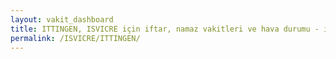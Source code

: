 ```yaml
---
layout: vakit_dashboard
title: ITTINGEN, ISVICRE için iftar, namaz vakitleri ve hava durumu - ilçe/eyalet seç
permalink: /ISVICRE/ITTINGEN/
---
```


<script type="text/javascript">
  var GLOBAL_COUNTRY = 'ISVICRE';
  var GLOBAL_CITY = 'ITTINGEN';
  var GLOBAL_STATE = '';
  var lat = 72;
  var lon = 21;
</script>
